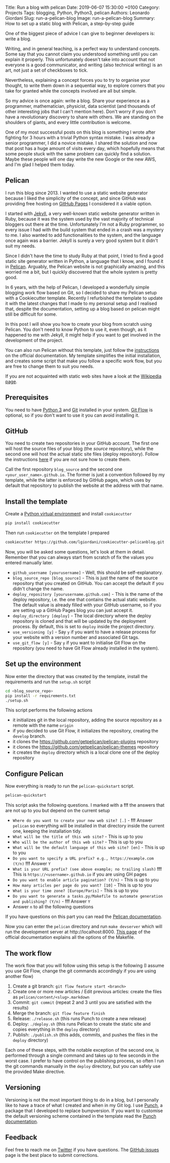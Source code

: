 Title: Run a blog with pelican
Date: 2019-06-07 15:30:00 +0100
Category: Projects
Tags: blogging, Python, Python3, pelican
Authors: Leonardo Giordani
Slug: run-a-pelican-blog
Image: run-a-pelican-blog
Summary: How to set up a static blog with Pelican, a step-by-step guide

One of the biggest piece of advice I can give to beginner developers is: write a blog.

Writing, and in general teaching, is a perfect way to understand concepts. Some say that you cannot claim you understood something until you can explain it properly. This unfortunately doesn't take into account that not everyone is a good communicator, and writing (also technical writing) is an art, not just a set of checkboxes to tick.

Nevertheless, explaining a concept forces you to try to organise your thought, to write them down in a sequential way, to explore corners that you take for granted while the concepts involved are all but simple.

So my advice is once again: write a blog. Share your experience as a programmer, mathematician, physicist, data scientist (and thousands of other interesting jobs that I can't mention here). Don't worry if you don't have a revolutionary discovery to share with others. We are standing on the shoulders of giants, and every little contribution is welcome.

One of my most successful posts on this blog is something I wrote after fighting for 3 hours with a trivial Python syntax mistake. I was already a senior programmer, I did a novice mistake. I shared the solution and now that post has a huge amount of visits every day, which hopefully means that some people stuck with the same problem can quickly find a solution. Maybe these people will one day write the new Google or the new AWS, and I'm glad I helped them today.

## Pelican 

I run this blog since 2013. I wanted to use a static website generator because I liked the simplicity of the concept, and since GitHub was providing free hosting on [GitHub Pages](https://pages.github.com/) I considered it a viable option.

I started with [Jekyll](https://jekyllrb.com/), a very well-known static website generator written in Ruby, because it was the system used by the vast majority of technical bloggers out there at the time. Unfortunately I'm not a Ruby programmer, so every issue I had with the build system that ended in a crash was a mystery to me. I also wanted to add functionalities to the system, and the language once again was a barrier. Jekyll is surely a very good system but it didn't suit my needs.

Since I didn't have the time to study Ruby at that point, I tried to find a good static site generator written in Python, a language that I know, and I found it in [Pelican](https://blog.getpelican.com/). Arguably, the Pelican website is not graphically amazing, and this worried me a bit, but I quickly discovered that the whole system is pretty good.

In 6 years, with the help of Pelican, I developed a wonderfully simple blogging work flow based on Git, so I decided to share my Pelican setup with a Cookiecutter template. Recently I refurbished the template to update it with the latest changes that I made to my personal setup and I realised that, despite the documentation, setting up a blog based on pelican might still be difficult for some.

In this post I will show you how to create your blog from scratch using Pelican. You don't need to know Python to use it, even though, as it happened to me with Jekyll, it might help if you want to get involved in the development of the project.

You can also run Pelican without this template, just follow the [instructions](http://docs.getpelican.com/en/latest/install.html) on the official documentation. My template simplifies the initial installation, and creates some script that make you follow a specific work flow, but you are free to change them to suit you needs.

If you are not acquainted with static web sites have a look at the [Wikipedia page](https://en.wikipedia.org/wiki/Static_web_page).

## Prerequisites

You need to have [Python 3](https://www.python.org/) and [Git](https://git-scm.com/) installed in your system. [Git Flow](https://github.com/petervanderdoes/gitflow-avh) is optional, so if you don't want to use it you can avoid installing it.

## GitHub

You need to create two repositories in your GitHub account. The first one will host the source files of your blog (the _source_ repository), while the second one will host the actual static site files (deploy repository). Follow the instructions [here](https://help.github.com/en/articles/create-a-repo) if you are not sure how to create them.

Call the first repository `blog_source` and the second one `<your_user_name>.github.io`. The former is just a convention followed by my template, while the latter is enforced by GitHub pages, which uses by default that repository to publish the website at the address with that name.

## Install the template

Create a [Python virtual environment](https://docs.python.org/3/tutorial/venv.html) and install `cookiecutter`

``` sh
pip install cookiecutter
```

Then run `cookiecutter` on the template I prepared

``` sh
cookiecutter https://github.com/lgiordani/cookiecutter-pelicanblog.git
```

Now, you will be asked some questions, let's look at them in detail. Remember that you can always start from scratch of fix the values you entered manually later.

* `github_username [yourusername]` - Well, this should be self-explanatory.
* `blog_source_repo [blog_source]` - This is just the name of the source repository that you created on GitHub. You can accept the default if you didn't change the name.
* `deploy_repository [yourusername.github.com]` - This is the name of the deploy repository, i.e. the one that contains the actual static website. The default value is already filled with your GitHub username, so if you are setting up a GitHub Pages blog you can just accept it.
* `deploy_directory [deploy]` - The local directory where the deploy repository is cloned and that will be updated by the deployment process. By default, this is set to `deploy` inside the project directory.
* `use_versioning [y]` - Say `y` if you want to have a release process for your website with a version number and associated Git tags.
* `use_git_flow [y]` - Say `y` if you want to initialise Git Flow on the repository (you need to have Git Flow already installed in the system).

## Set up the environment

Now enter the directory that was created by the template, install the requirements and run the `setup.sh` script

``` sh
cd <blog_source_repo>
pip install -r requirements.txt
./setup.sh
```

This script performs the following actions

* it initializes git in the local repository, adding the source repository as a remote with the name `origin`
* if you decided to use Git Flow, it initializes the repository, creating the `develop` branch.
* it clones the https://github.com/getpelican/pelican-plugins repository
* it clones the https://github.com/getpelican/pelican-themes repository
* it creates the `deploy` directory which is a local clone one of the deploy repository

## Configure Pelican

Now everything is ready to run the `pelican-quickstart` script.

``` sh
pelican-quickstart
```

This script asks the following questions. I marked with a **!!!** the answers that are not up to you but depend on the current setup

* `Where do you want to create your new web site? [.]` - **!!!** Answer `pelican` so everything will be installed in that directory inside the current one, keeping the installation tidy.
* `What will be the title of this web site?` - This is up to you
* `Who will be the author of this web site?` - This is up to you
* `What will be the default language of this web site? [en]` - This is up to you
* `Do you want to specify a URL prefix? e.g., https://example.com   (Y/n)` **!!!** Answer `Y`
* `What is your URL prefix? (see above example; no trailing slash)` **!!!** This is `https://<username>.github.io` if you are using GH pages
* `Do you want to enable article pagination? (Y/n)` - This is up to you
* `How many articles per page do you want? [10]` - This is up to you
* `What is your time zone? [Europe/Paris]` - This is up to you
* `Do you want to generate a tasks.py/Makefile to automate generation and publishing? (Y/n)` - **!!!** Answer `Y`
* Answer `n` to all the following questions

If you have questions on this part you can read the [Pelican documentation](http://docs.getpelican.com/en/latest/install.html).

Now you can enter the `pelican` directory and run `make devserver` which will run the development server at http://localhost:8000. [This page](http://docs.getpelican.com/en/latest/publish.html#make) of the official documentation explains all the options of the Makefile.

## The work flow

The work flow that you will follow using this setup is the following (I assume you use Git Flow, change the git commands accordingly if you are using another flow)

1. Create a git branch: `git flow feature start <branch>`
2. Create one or more new articles / Edit previous articles: create the files as `pelican/content/<slug>.markdown`
3. Commit: `git commit` (repeat 2 and 3 until you are satisfied with the results)
4. Merge the branch: `git flow feature finish`
5. Release: `./release.sh` (this runs Punch to create a new release)
6. Deploy: `./deploy.sh` (this runs Pelican to create the static site and copies everything in the `deploy` directory)
7. Publish: `./publish.sh` (this adds, commits, and pushes the files in the `deploy` directory)

Each one of these steps, with the notable exception of the second one, is performed through a single command and takes up to few seconds in the worst case. I prefer to have control on the publishing process, so often I run the git commands manually in the `deploy` directory, but you can safely use the provided Make directive.

## Versioning

Versioning is not the most important thing to do in a blog, but I personally like to have a trace of what I created and when in my Git log. I use [Punch](https://pypi.org/project/punch.py/), a package that I developed to replace bumpversion. If you want to customise the default versioning scheme contained in the template read the [Punch documentation](https://punch.readthedocs.io/en/latest/).

## Feedback

Feel free to reach me on [Twitter](https://twitter.com/thedigicat) if you have questions. The [GitHub issues](https://github.com/TheDigitalCatOnline/blog_source/issues) page is the best place to submit corrections.
